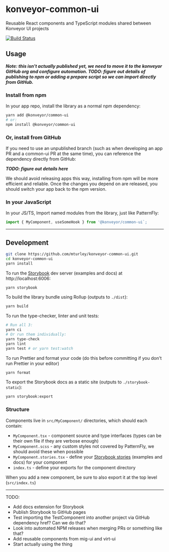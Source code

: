 # konveyor-common-ui

Reusable React components and TypeScript modules shared between Konveyor UI projects

[![Build Status](https://travis-ci.com/mturley/konveyor-common-ui.svg?branch=master)](https://travis-ci.com/mturley/konveyor-common-ui)

## Usage

**_Note: this isn't actually published yet, we need to move it to the konveyor GitHub org and configure automation. TODO: figure out details of publishing to npm or adding a prepare script so we can import directly from GitHub._**

### Install from npm

In your app repo, install the library as a normal npm dependency:

```sh
yarn add @konveyor/common-ui
# or:
npm install @konveyor/common-ui
```

### Or, install from GitHub

If you need to use an unpublished branch (such as when developing an app PR and a common-ui PR at the same time), you can reference the dependency directly from GitHub:

**_TODO: figure out details here_**

We should avoid releasing apps this way, installing from npm will be more efficient and reliable. Once the changes you depend on are released, you should switch your app back to the npm version.

### In your JavaScript

In your JS/TS, Import named modules from the library, just like PatternFly:

```js
import { MyComponent, useSomeHook } from '@konveyor/common-ui`;
```

---

## Development

```sh
git clone https://github.com/mturley/konveyor-common-ui.git
cd konveyor-common-ui
yarn install
```

To run the [Storybook](https://storybook.js.org/) dev server (examples and docs) at http://localhost:6006:

```sh
yarn storybook
```

To build the library bundle using Rollup (outputs to `./dist`):

```sh
yarn build
```

To run the type-checker, linter and unit tests:

```sh
# Run all 3:
yarn ci
# Or run them individually:
yarn type-check
yarn lint
yarn test # or yarn test:watch
```

To run Prettier and format your code (do this before committing if you don't run Prettier in your editor)

```sh
yarn format
```

To export the Storybook docs as a static site (outputs to `./storybook-static`):

```sh
yarn storybook:export
```

### Structure

Components live in `src/MyComponent/` directories, which should each contain:

- `MyComponent.tsx` - component source and type interfaces (types can be their own file if they are verbose enough)
- `MyComponent.scss` - any custom styles not covered by PatternFly, we should avoid these when possible
- `MyComponent.stories.tsx` - define your [Storybook stories](https://storybook.js.org/docs/react/get-started/whats-a-story) (examples and docs) for your component
- `index.ts` - define your exports for the component directory

When you add a new component, be sure to also export it at the top level (`src/index.ts`)

---

TODO:

- Add docs extension for Storybook
- Publish Storybook to GitHub pages
- Test importing the TestComponent into another project via GitHub dependency href? Can we do that?
- Look into automated NPM releases when merging PRs or something like that?
- Add reusable components from mig-ui and virt-ui
- Start actually using the thing
